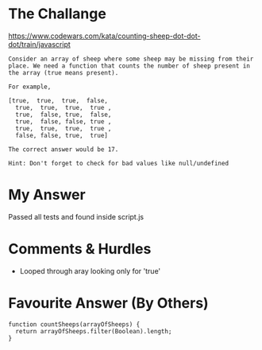 # The Challange

https://www.codewars.com/kata/counting-sheep-dot-dot-dot/train/javascript

```
Consider an array of sheep where some sheep may be missing from their place. We need a function that counts the number of sheep present in the array (true means present).

For example,

[true,  true,  true,  false,
  true,  true,  true,  true ,
  true,  false, true,  false,
  true,  false, false, true ,
  true,  true,  true,  true ,
  false, false, true,  true]

The correct answer would be 17.

Hint: Don't forget to check for bad values like null/undefined
```

# My Answer

Passed all tests and found inside script.js

# Comments & Hurdles

* Looped through aray looking only for 'true'

# Favourite Answer (By Others)
```
function countSheeps(arrayOfSheeps) {
  return arrayOfSheeps.filter(Boolean).length;
}
```